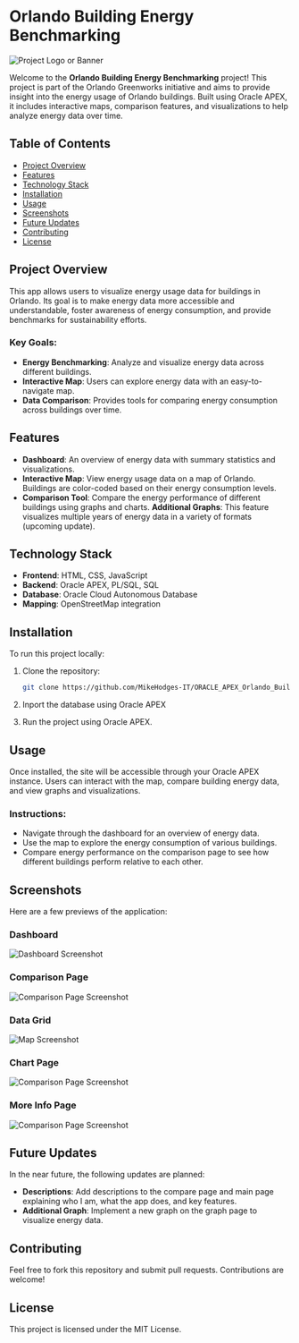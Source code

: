 # Orlando Building Energy Benchmarking

![Project Logo or Banner](Images/ScreenshotHome.png)

Welcome to the **Orlando Building Energy Benchmarking** project! This project is part of the Orlando Greenworks initiative and aims to provide insight into the energy usage of Orlando buildings. Built using Oracle APEX, it includes interactive maps, comparison features, and visualizations to help analyze energy data over time.

## Table of Contents
- [Project Overview](#project-overview)
- [Features](#features)
- [Technology Stack](#technology-stack)
- [Installation](#installation)
- [Usage](#usage)
- [Screenshots](#screenshots)
- [Future Updates](#future-updates)
- [Contributing](#contributing)
- [License](#license)

## Project Overview
This app allows users to visualize energy usage data for buildings in Orlando. Its goal is to make energy data more accessible and understandable, foster awareness of energy consumption, and provide benchmarks for sustainability efforts.

### Key Goals:
- **Energy Benchmarking**: Analyze and visualize energy data across different buildings.
- **Interactive Map**: Users can explore energy data with an easy-to-navigate map.
- **Data Comparison**: Provides tools for comparing energy consumption across buildings over time.

## Features
- **Dashboard**: An overview of energy data with summary statistics and visualizations.
- **Interactive Map**: View energy usage data on a map of Orlando. Buildings are color-coded based on their energy consumption levels.
- **Comparison Tool**: Compare the energy performance of different buildings using graphs and charts.
**Additional Graphs**: This feature visualizes multiple years of energy data in a variety of formats (upcoming update).


## Technology Stack
- **Frontend**: HTML, CSS, JavaScript
- **Backend**: Oracle APEX, PL/SQL, SQL
- **Database**: Oracle Cloud Autonomous Database
- **Mapping**: OpenStreetMap integration

## Installation
To run this project locally:

1. Clone the repository:
    ```bash
    git clone https://github.com/MikeHodges-IT/ORACLE_APEX_Orlando_Building_Data.git
    ```
2. Inport the database using Oracle APEX 

3. Run the project using Oracle APEX.

## Usage
Once installed, the site will be accessible through your Oracle APEX instance. Users can interact with the map, compare building energy data, and view graphs and visualizations.

### Instructions:
- Navigate through the dashboard for an overview of energy data.
- Use the map to explore the energy consumption of various buildings.
- Compare energy performance on the comparison page to see how different buildings perform relative to each other.
  
## Screenshots
Here are a few previews of the application:

### Dashboard
![Dashboard Screenshot](Images/ScreenshotDashboard.png)

### Comparison Page
![Comparison Page Screenshot](Images/ScreenshotCompare.png)

### Data Grid
![Map Screenshot](Images/Grid.png)

### Chart Page
![Comparison Page Screenshot](Images/ScreenshotCharts.png)

### More Info Page
![Comparison Page Screenshot](Images/MoreInfo.png)

## Future Updates
In the near future, the following updates are planned:
- **Descriptions**: Add descriptions to the compare page and main page explaining who I am, what the app does, and key features.
- **Additional Graph**: Implement a new graph on the graph page to visualize energy data.
  
## Contributing
Feel free to fork this repository and submit pull requests. Contributions are welcome!

## License
This project is licensed under the MIT License.
